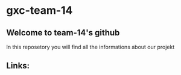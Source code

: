# gxc-team-14
## Welcome to team-14's github

In this reposetory you will find all the informations about our projekt

## Links:




